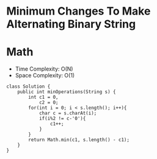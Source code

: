 # Minimum Changes To Make Alternating Binary String
# Math
* Time Complexity: O(N)
* Space Complexity: O(1)
```
class Solution {
    public int minOperations(String s) {
        int c1 = 0, 
            c2 = 0;
        for(int i = 0; i < s.length(); i++){
            char c = s.charAt(i);
            if(i%2 != c-'0'){
                c1++;
            }
        }
        return Math.min(c1, s.length() - c1);
    }
}
```